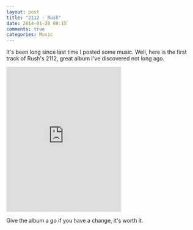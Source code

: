 ```yaml
---
layout: post
title: "2112 - Rush"
date: 2014-01-28 08:15
comments: true
categories: Music
---
```


It's been long since last time I posted some music. Well, here is the first track of Rush's 2112, great album I've discovered not long ago.

<iframe src="https://embed.spotify.com/?uri=spotify:track:235Br7MoiAUW7spHkmZqCk" width="300" height="380" frameborder="0" allowtransparency="true"></iframe>

Give the album a go if you have a change, it's worth it.